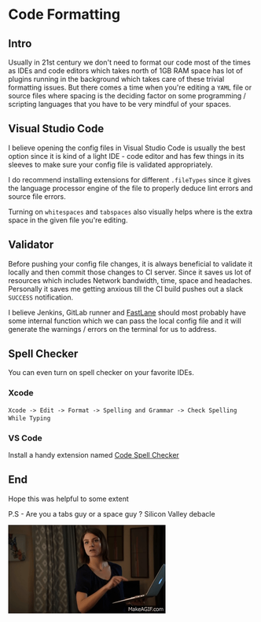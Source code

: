 # Code Formatting

## Intro

Usually in 21st century we don't need to format our code most of the times as IDEs and code editors which takes north of 1GB RAM space has lot of plugins running in the background which takes care of these trivial formatting issues. But there comes a time when you're editing a `YAML` file or source files where spacing is the deciding factor on some programming / scripting languages that you have to be very mindful of your spaces. 

## Visual Studio Code

I believe opening the config files in Visual Studio Code is usually the best option since it is kind of a light IDE - code editor and has few things in its sleeves to make sure your config file is validated appropriately.

I do recommend installing extensions for different `.fileTypes` since it gives the language processor engine of the file to properly deduce lint errors and source file errors.

Turning on `whitespaces` and `tabspaces` also visually helps where is the extra space in the given file you're editing.

## Validator

Before pushing your config file changes, it is always beneficial to validate it locally and then commit those changes to CI server. Since it saves us lot of resources which includes Network bandwidth, time, space and headaches. Personally it saves me getting anxious till the CI build pushes out a slack `SUCCESS` notification.

I believe Jenkins, GitLab runner and [FastLane](https://docs.fastlane.tools/getting-started/ios/fastlane-swift/) should most probably have some internal function which we can pass the local config file and it will generate the warnings / errors on the terminal for us to address.

## Spell Checker

You can even turn on spell checker on your favorite IDEs. 

### Xcode 

```log
Xcode -> Edit -> Format -> Spelling and Grammar -> Check Spelling While Typing
```

### VS Code

Install a handy extension named [Code Spell Checker](https://marketplace.visualstudio.com/items?itemName=streetsidesoftware.code-spell-checker)

## End 

Hope this was helpful to some extent

P.S - Are you a tabs guy or a space guy ? Silicon Valley debacle

![Tabs versus Spaces](../assets/59a0ac94867a60973e5e50c75c2b4c6d_MD5.gif)
